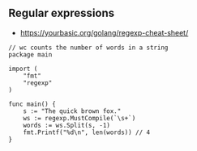 ## Regular expressions

* https://yourbasic.org/golang/regexp-cheat-sheet/

```
// wc counts the number of words in a string
package main

import (
    "fmt"
    "regexp"
)

func main() {
    s := "The quick brown fox."
    ws := regexp.MustCompile(`\s+`)
    words := ws.Split(s, -1) 
    fmt.Printf("%d\n", len(words)) // 4
}
```
